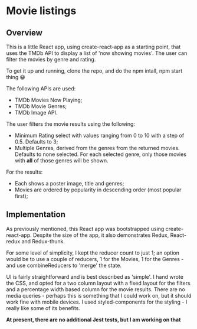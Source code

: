 # Movie listings

## Overview

This is a little React app, using create-react-app as a starting point, that uses the TMDb API to display a list of 'now showing movies'. The user can filter the movies by genre and rating.

To get it up and running, clone the repo, and do the npm intall, npm start thing 😀

The following APIs are used:

- TMDb Movies Now Playing;
- TMDb Movie Genres;
- TMDb Image API.

The user filters the movie results using the following:

- Minimum Rating select with values ranging from 0 to 10 with a step of 0.5. Defaults to 3;
- Multiple Genres, derived from the genres from the returned movies. Defaults to none selected. For each selected genre, only those movies with **all** of those genres will be shown.

For the results:

- Each shows a poster image, title and genres;
- Movies are ordered by popularity in descending order (most popular first);

## Implementation

As previously mentioned, this React app was bootstrapped using create-react-app. Despite the size of the app, it also demonstrates Redux, React-redux and Redux-thunk.

For some level of simplicity, I kept the reducer count to just 1; an option would be to use a couple of reducers, 1 for the Movies, 1 for the Genres - and use combineReducers to 'merge' the state.

UI is fairly straightforward and is best described as 'simple'. I hand wrote the CSS, and opted for a two column layout with a fixed layout for the filters and a percentage width based column for the movie results. There are no media queries - perhaps this is something that I could work on, but it should work fine with mobile devices. I used styled-components for the styling - I really like some of its benefits.

**At present, there are no additional Jest tests, but I am working on that**
